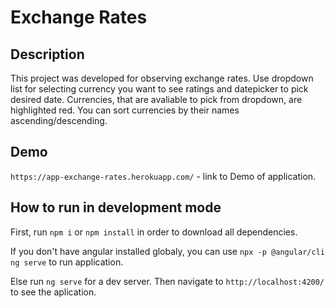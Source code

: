 # Exchange Rates

## Description

This project was developed for observing exchange rates. Use dropdown list for selecting currency you want to see ratings and datepicker to pick desired date.
Currencies, that are avaliable to pick from dropdown, are highlighted red. You can sort currencies by their names ascending/descending.

## Demo

`https://app-exchange-rates.herokuapp.com/` - link to Demo of application.

## How to run in development mode

First, run `npm i` or `npm install` in order to download all dependencies.

If you don't have angular installed globaly, you can use `npx -p @angular/cli ng serve` to run application.

Else run `ng serve` for a dev server. Then navigate to `http://localhost:4200/` to see the aplication. 




